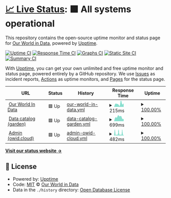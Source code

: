 # [📈 Live Status](https://owid.github.io/status): <!--live status--> **🟩 All systems operational**

This repository contains the open-source uptime monitor and status page for [Our World in Data](https://ourworldindata.org), powered by [Upptime](https://github.com/upptime/upptime).

[![Uptime CI](https://github.com/owid/status/workflows/Uptime%20CI/badge.svg)](https://github.com/owid/status/actions?query=workflow%3A%22Uptime+CI%22)
[![Response Time CI](https://github.com/owid/status/workflows/Response%20Time%20CI/badge.svg)](https://github.com/owid/status/actions?query=workflow%3A%22Response+Time+CI%22)
[![Graphs CI](https://github.com/owid/status/workflows/Graphs%20CI/badge.svg)](https://github.com/owid/status/actions?query=workflow%3A%22Graphs+CI%22)
[![Static Site CI](https://github.com/owid/status/workflows/Static%20Site%20CI/badge.svg)](https://github.com/owid/status/actions?query=workflow%3A%22Static+Site+CI%22)
[![Summary CI](https://github.com/owid/status/workflows/Summary%20CI/badge.svg)](https://github.com/owid/status/actions?query=workflow%3A%22Summary+CI%22)

With [Upptime](https://upptime.js.org), you can get your own unlimited and free uptime monitor and status page, powered entirely by a GitHub repository. We use [Issues](https://github.com/owid/status/issues) as incident reports, [Actions](https://github.com/owid/status/actions) as uptime monitors, and [Pages](https://owid.github.io/status) for the status page.

<!--start: status pages-->
<!-- This summary is generated by Upptime (https://github.com/upptime/upptime) -->
<!-- Do not edit this manually, your changes will be overwritten -->
<!-- prettier-ignore -->
| URL | Status | History | Response Time | Uptime |
| --- | ------ | ------- | ------------- | ------ |
| <img alt="" src="https://icons.duckduckgo.com/ip3/ourworldindata.org.ico" height="13"> [Our World In Data](https://ourworldindata.org/) | 🟩 Up | [our-world-in-data.yml](https://github.com/owid/status/commits/HEAD/history/our-world-in-data.yml) | <details><summary><img alt="Response time graph" src="./graphs/our-world-in-data/response-time-week.png" height="20"> 215ms</summary><br><a href="https://owid.github.io/status/history/our-world-in-data"><img alt="Response time 244" src="https://img.shields.io/endpoint?url=https%3A%2F%2Fraw.githubusercontent.com%2Fowid%2Fstatus%2FHEAD%2Fapi%2Four-world-in-data%2Fresponse-time.json"></a><br><a href="https://owid.github.io/status/history/our-world-in-data"><img alt="24-hour response time 220" src="https://img.shields.io/endpoint?url=https%3A%2F%2Fraw.githubusercontent.com%2Fowid%2Fstatus%2FHEAD%2Fapi%2Four-world-in-data%2Fresponse-time-day.json"></a><br><a href="https://owid.github.io/status/history/our-world-in-data"><img alt="7-day response time 215" src="https://img.shields.io/endpoint?url=https%3A%2F%2Fraw.githubusercontent.com%2Fowid%2Fstatus%2FHEAD%2Fapi%2Four-world-in-data%2Fresponse-time-week.json"></a><br><a href="https://owid.github.io/status/history/our-world-in-data"><img alt="30-day response time 231" src="https://img.shields.io/endpoint?url=https%3A%2F%2Fraw.githubusercontent.com%2Fowid%2Fstatus%2FHEAD%2Fapi%2Four-world-in-data%2Fresponse-time-month.json"></a><br><a href="https://owid.github.io/status/history/our-world-in-data"><img alt="1-year response time 244" src="https://img.shields.io/endpoint?url=https%3A%2F%2Fraw.githubusercontent.com%2Fowid%2Fstatus%2FHEAD%2Fapi%2Four-world-in-data%2Fresponse-time-year.json"></a></details> | <details><summary><a href="https://owid.github.io/status/history/our-world-in-data">100.00%</a></summary><a href="https://owid.github.io/status/history/our-world-in-data"><img alt="All-time uptime 100.00%" src="https://img.shields.io/endpoint?url=https%3A%2F%2Fraw.githubusercontent.com%2Fowid%2Fstatus%2FHEAD%2Fapi%2Four-world-in-data%2Fuptime.json"></a><br><a href="https://owid.github.io/status/history/our-world-in-data"><img alt="24-hour uptime 100.00%" src="https://img.shields.io/endpoint?url=https%3A%2F%2Fraw.githubusercontent.com%2Fowid%2Fstatus%2FHEAD%2Fapi%2Four-world-in-data%2Fuptime-day.json"></a><br><a href="https://owid.github.io/status/history/our-world-in-data"><img alt="7-day uptime 100.00%" src="https://img.shields.io/endpoint?url=https%3A%2F%2Fraw.githubusercontent.com%2Fowid%2Fstatus%2FHEAD%2Fapi%2Four-world-in-data%2Fuptime-week.json"></a><br><a href="https://owid.github.io/status/history/our-world-in-data"><img alt="30-day uptime 100.00%" src="https://img.shields.io/endpoint?url=https%3A%2F%2Fraw.githubusercontent.com%2Fowid%2Fstatus%2FHEAD%2Fapi%2Four-world-in-data%2Fuptime-month.json"></a><br><a href="https://owid.github.io/status/history/our-world-in-data"><img alt="1-year uptime 100.00%" src="https://img.shields.io/endpoint?url=https%3A%2F%2Fraw.githubusercontent.com%2Fowid%2Fstatus%2FHEAD%2Fapi%2Four-world-in-data%2Fuptime-year.json"></a></details>
| <img alt="" src="https://icons.duckduckgo.com/ip3/catalog.ourworldindata.org.ico" height="13"> [Data catalog (garden)](https://catalog.ourworldindata.org/catalog-garden.feather) | 🟩 Up | [data-catalog-garden.yml](https://github.com/owid/status/commits/HEAD/history/data-catalog-garden.yml) | <details><summary><img alt="Response time graph" src="./graphs/data-catalog-garden/response-time-week.png" height="20"> 699ms</summary><br><a href="https://owid.github.io/status/history/data-catalog-garden"><img alt="Response time 330" src="https://img.shields.io/endpoint?url=https%3A%2F%2Fraw.githubusercontent.com%2Fowid%2Fstatus%2FHEAD%2Fapi%2Fdata-catalog-garden%2Fresponse-time.json"></a><br><a href="https://owid.github.io/status/history/data-catalog-garden"><img alt="24-hour response time 3398" src="https://img.shields.io/endpoint?url=https%3A%2F%2Fraw.githubusercontent.com%2Fowid%2Fstatus%2FHEAD%2Fapi%2Fdata-catalog-garden%2Fresponse-time-day.json"></a><br><a href="https://owid.github.io/status/history/data-catalog-garden"><img alt="7-day response time 699" src="https://img.shields.io/endpoint?url=https%3A%2F%2Fraw.githubusercontent.com%2Fowid%2Fstatus%2FHEAD%2Fapi%2Fdata-catalog-garden%2Fresponse-time-week.json"></a><br><a href="https://owid.github.io/status/history/data-catalog-garden"><img alt="30-day response time 349" src="https://img.shields.io/endpoint?url=https%3A%2F%2Fraw.githubusercontent.com%2Fowid%2Fstatus%2FHEAD%2Fapi%2Fdata-catalog-garden%2Fresponse-time-month.json"></a><br><a href="https://owid.github.io/status/history/data-catalog-garden"><img alt="1-year response time 330" src="https://img.shields.io/endpoint?url=https%3A%2F%2Fraw.githubusercontent.com%2Fowid%2Fstatus%2FHEAD%2Fapi%2Fdata-catalog-garden%2Fresponse-time-year.json"></a></details> | <details><summary><a href="https://owid.github.io/status/history/data-catalog-garden">100.00%</a></summary><a href="https://owid.github.io/status/history/data-catalog-garden"><img alt="All-time uptime 100.00%" src="https://img.shields.io/endpoint?url=https%3A%2F%2Fraw.githubusercontent.com%2Fowid%2Fstatus%2FHEAD%2Fapi%2Fdata-catalog-garden%2Fuptime.json"></a><br><a href="https://owid.github.io/status/history/data-catalog-garden"><img alt="24-hour uptime 100.00%" src="https://img.shields.io/endpoint?url=https%3A%2F%2Fraw.githubusercontent.com%2Fowid%2Fstatus%2FHEAD%2Fapi%2Fdata-catalog-garden%2Fuptime-day.json"></a><br><a href="https://owid.github.io/status/history/data-catalog-garden"><img alt="7-day uptime 100.00%" src="https://img.shields.io/endpoint?url=https%3A%2F%2Fraw.githubusercontent.com%2Fowid%2Fstatus%2FHEAD%2Fapi%2Fdata-catalog-garden%2Fuptime-week.json"></a><br><a href="https://owid.github.io/status/history/data-catalog-garden"><img alt="30-day uptime 100.00%" src="https://img.shields.io/endpoint?url=https%3A%2F%2Fraw.githubusercontent.com%2Fowid%2Fstatus%2FHEAD%2Fapi%2Fdata-catalog-garden%2Fuptime-month.json"></a><br><a href="https://owid.github.io/status/history/data-catalog-garden"><img alt="1-year uptime 100.00%" src="https://img.shields.io/endpoint?url=https%3A%2F%2Fraw.githubusercontent.com%2Fowid%2Fstatus%2FHEAD%2Fapi%2Fdata-catalog-garden%2Fuptime-year.json"></a></details>
| <img alt="" src="https://icons.duckduckgo.com/ip3/owid.cloud.ico" height="13"> [Admin (owid.cloud)](https://owid.cloud/api/health) | 🟩 Up | [admin-owid-cloud.yml](https://github.com/owid/status/commits/HEAD/history/admin-owid-cloud.yml) | <details><summary><img alt="Response time graph" src="./graphs/admin-owid-cloud/response-time-week.png" height="20"> 482ms</summary><br><a href="https://owid.github.io/status/history/admin-owid-cloud"><img alt="Response time 472" src="https://img.shields.io/endpoint?url=https%3A%2F%2Fraw.githubusercontent.com%2Fowid%2Fstatus%2FHEAD%2Fapi%2Fadmin-owid-cloud%2Fresponse-time.json"></a><br><a href="https://owid.github.io/status/history/admin-owid-cloud"><img alt="24-hour response time 313" src="https://img.shields.io/endpoint?url=https%3A%2F%2Fraw.githubusercontent.com%2Fowid%2Fstatus%2FHEAD%2Fapi%2Fadmin-owid-cloud%2Fresponse-time-day.json"></a><br><a href="https://owid.github.io/status/history/admin-owid-cloud"><img alt="7-day response time 482" src="https://img.shields.io/endpoint?url=https%3A%2F%2Fraw.githubusercontent.com%2Fowid%2Fstatus%2FHEAD%2Fapi%2Fadmin-owid-cloud%2Fresponse-time-week.json"></a><br><a href="https://owid.github.io/status/history/admin-owid-cloud"><img alt="30-day response time 489" src="https://img.shields.io/endpoint?url=https%3A%2F%2Fraw.githubusercontent.com%2Fowid%2Fstatus%2FHEAD%2Fapi%2Fadmin-owid-cloud%2Fresponse-time-month.json"></a><br><a href="https://owid.github.io/status/history/admin-owid-cloud"><img alt="1-year response time 472" src="https://img.shields.io/endpoint?url=https%3A%2F%2Fraw.githubusercontent.com%2Fowid%2Fstatus%2FHEAD%2Fapi%2Fadmin-owid-cloud%2Fresponse-time-year.json"></a></details> | <details><summary><a href="https://owid.github.io/status/history/admin-owid-cloud">100.00%</a></summary><a href="https://owid.github.io/status/history/admin-owid-cloud"><img alt="All-time uptime 99.86%" src="https://img.shields.io/endpoint?url=https%3A%2F%2Fraw.githubusercontent.com%2Fowid%2Fstatus%2FHEAD%2Fapi%2Fadmin-owid-cloud%2Fuptime.json"></a><br><a href="https://owid.github.io/status/history/admin-owid-cloud"><img alt="24-hour uptime 100.00%" src="https://img.shields.io/endpoint?url=https%3A%2F%2Fraw.githubusercontent.com%2Fowid%2Fstatus%2FHEAD%2Fapi%2Fadmin-owid-cloud%2Fuptime-day.json"></a><br><a href="https://owid.github.io/status/history/admin-owid-cloud"><img alt="7-day uptime 100.00%" src="https://img.shields.io/endpoint?url=https%3A%2F%2Fraw.githubusercontent.com%2Fowid%2Fstatus%2FHEAD%2Fapi%2Fadmin-owid-cloud%2Fuptime-week.json"></a><br><a href="https://owid.github.io/status/history/admin-owid-cloud"><img alt="30-day uptime 99.85%" src="https://img.shields.io/endpoint?url=https%3A%2F%2Fraw.githubusercontent.com%2Fowid%2Fstatus%2FHEAD%2Fapi%2Fadmin-owid-cloud%2Fuptime-month.json"></a><br><a href="https://owid.github.io/status/history/admin-owid-cloud"><img alt="1-year uptime 99.86%" src="https://img.shields.io/endpoint?url=https%3A%2F%2Fraw.githubusercontent.com%2Fowid%2Fstatus%2FHEAD%2Fapi%2Fadmin-owid-cloud%2Fuptime-year.json"></a></details>

<!--end: status pages-->

[**Visit our status website →**](https://owid.github.io/status)

## 📄 License

- Powered by: [Upptime](https://github.com/upptime/upptime)
- Code: [MIT](./LICENSE) © [Our World in Data](https://ourworldindata.org)
- Data in the `./history` directory: [Open Database License](https://opendatacommons.org/licenses/odbl/1-0/)
